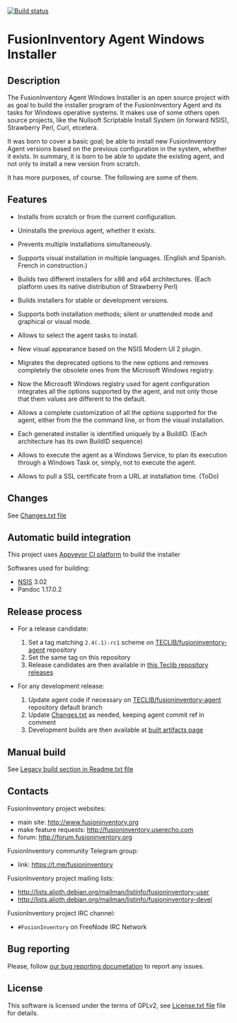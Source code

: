 [![Build status](https://ci.appveyor.com/api/projects/status/kgj8wyfygavkipuh?svg=true)](https://ci.appveyor.com/project/teclib/fusioninventory-agent-windows-installer)

# FusionInventory Agent Windows Installer

## Description

The FusionInventory Agent Windows Installer is an open source project with
as goal to build the installer program of the FusionInventory Agent and its tasks
for Windows operative systems. It makes use of some others open source projects,
like the Nullsoft Scriptable Install System (in forward NSIS), Strawberry Perl,
Curl, etcetera.

It was born to cover a basic goal; be able to install new FusionInventory Agent
versions based on the previous configuration in the system, whether it exists.
In summary, it is born to be able to update the existing agent, and not only to
install a new version from scratch.

It has more purposes, of course. The following are some of them.

## Features

   - Installs from scratch or from the current configuration.

   - Uninstalls the previous agent, whether it exists.

   - Prevents multiple installations simultaneously.

   - Supports visual installation in multiple languages.
        (English and Spanish. French in construction.)

   - Builds two different installers for x86 and x64 architectures.
        (Each platform uses its native distribution of Strawberry Perl)

   - Builds installers for stable or development versions.

   - Supports both installation methods; silent or unattended mode and
     graphical or visual mode.

   - Allows to select the agent tasks to install.

   - New visual appearance based on the NSIS Modern UI 2 plugin.

   - Migrates the deprecated options to the new options and removes completely
     the obsolete ones from the Microsoft Windows registry.

   - Now the Microsoft Windows registry used for agent configuration integrates
     all the options supported by the agent, and not only those that them
     values are different to the default.

   - Allows a complete customization of all the options supported for the
     agent, either from the the command line, or from the visual installation.

   - Each generated installer is identified uniquely by a BuildID.
        (Each architecture has its own BuildID sequence)

   - Allows to execute the agent as a Windows Service, to plan its execution
     through a Windows Task or, simply, not to execute the agent.

   - Allows to pull a SSL certificate from a URL at installation time. (ToDo)

## Changes

See [Changes.txt file](Changes.txt)

## Automatic build integration

This project uses [Appveyor CI platform](https://ci.appveyor.com/project/teclib/fusioninventory-agent-windows-installer) to build the installer

Softwares used for building:

 * [NSIS](http://nsis.sourceforge.net/Download) 3.02
 * Pandoc 1.17.0.2

## Release process

 * For a release candidate:
    1. Set a tag matching `2.4(.1)-rc1` scheme on [TECLIB/fusioninventory-agent](https://github.com/TECLIB/fusioninventory-agent) repository
    1. Set the same tag on this repository
    1. Release candidates are then available in [this Teclib repository releases](https://github.com/TECLIB/fusioninventory-agent-windows-installer/releases)

 * For any development release:
    1. Update agent code if necessary on [TECLIB/fusioninventory-agent](https://github.com/TECLIB/fusioninventory-agent) repository default branch
    1. Update [Changes.txt](Changes.txt) as needed, keeping agent commit ref in comment
    1. Development builds are then available at [built artifacts page](https://ci.appveyor.com/project/teclib/fusioninventory-agent-windows-installer/build/artifacts)

## Manual build

See [Legacy build section in Readme.txt file](Readme.txt)

## Contacts

FusionInventory project websites:

* main site: <http://www.fusioninventory.org>
* make feature requests:
  <http://fusioninventory.userecho.com>
* forum: <http://forum.fusioninventory.org>

FusionInventory community Telegram group:

* link: <https://t.me/fusioninventory>

FusionInventory project mailing lists:

* <http://lists.alioth.debian.org/mailman/listinfo/fusioninventory-user>
* <http://lists.alioth.debian.org/mailman/listinfo/fusioninventory-devel>

FusionInventory project IRC channel:

* `#FusionInventory` on FreeNode IRC Network

## Bug reporting

Please, follow [our bug reporting documetation](http://fusioninventory.org/documentation/bugreport/) to report any issues.

## License

This software is licensed under the terms of GPLv2, see [License.txt file](License.txt) file for
details.
